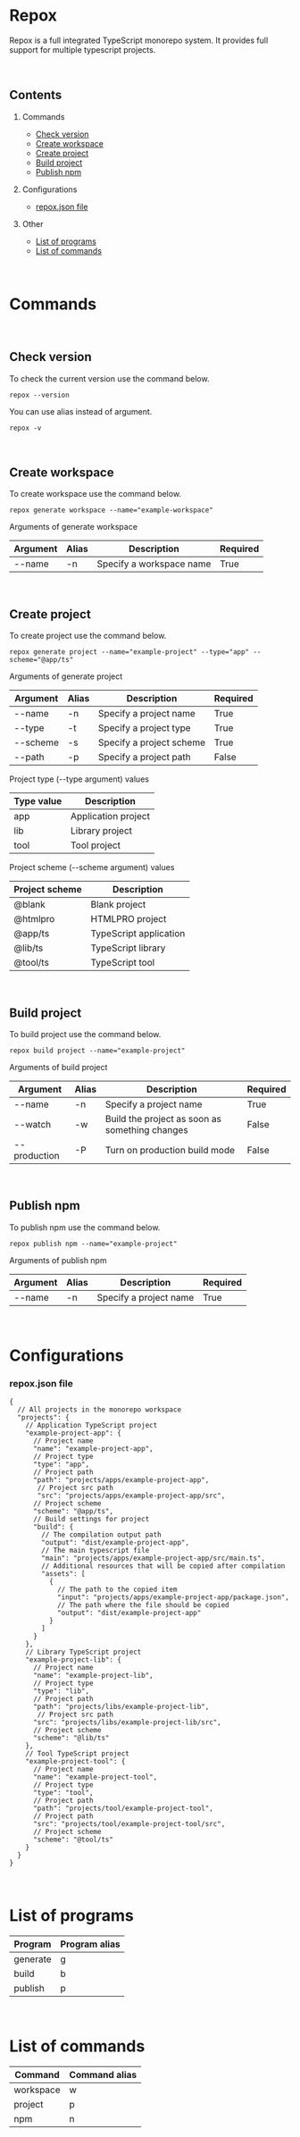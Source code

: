 # Repox

Repox is a full integrated TypeScript monorepo system. It provides
full support for multiple typescript projects.

<br>

## Contents

1) Commands
    - [Check version](#check-version)
    - [Create workspace](#create-workspace)
    - [Create project](#create-project)
    - [Build project](#build-project)
    - [Publish npm](#publish-npm)

2) Configurations
    - [repox.json file](#repox-json-file)

3) Other
    - [List of programs](#list-of-programs)
    - [List of commands](#list-of-commands)

<br>

# Commands

<br>

## <span id="check-version">Check version</span>

To check the current version use the command below.

```shell
repox --version
```

You can use alias instead of argument.

```shell
repox -v
```

<br>

## <span id="create-workspace">Create workspace</span>

To create workspace use the command below.

```shell
repox generate workspace --name="example-workspace"
```

Arguments of generate workspace

| Argument | Alias | Description              | Required |
|----------|-------|--------------------------|----------|
| --name   | -n    | Specify a workspace name | True     |

<br>

## <span id="create-project">Create project</span>

To create project use the command below.

```shell
repox generate project --name="example-project" --type="app" --scheme="@app/ts"
```

Arguments of generate project

| Argument | Alias | Description              | Required |
|----------|-------|--------------------------|----------|
| --name   | -n    | Specify a project name   | True     |
| --type   | -t    | Specify a project type   | True     |
| --scheme | -s    | Specify a project scheme | True     |
| --path   | -p    | Specify a project path   | False    |

Project type (--type argument) values

| Type value | Description         |
|------------|---------------------|
| app        | Application project |
| lib        | Library project     |
| tool       | Tool project        |

Project scheme (--scheme argument) values

| Project scheme | Description            |
|----------------|------------------------|
| @blank         | Blank project          |
| @htmlpro       | HTMLPRO project        |
| @app/ts        | TypeScript application |
| @lib/ts        | TypeScript library     |
| @tool/ts       | TypeScript tool        |

<br>

## <span id="build-project">Build project</span>

To build project use the command below.

```shell
repox build project --name="example-project"
```

Arguments of build project

| Argument     | Alias | Description                                    | Required |
|--------------|-------|------------------------------------------------|----------|
| --name       | -n    | Specify a project name                         | True     |
| --watch      | -w    | Build the project as soon as something changes | False    |
| --production | -P    | Turn on production build mode                  | False    |

<br>

## <span id="publish-npm">Publish npm</span>

To publish npm use the command below.

```shell
repox publish npm --name="example-project"
```

Arguments of publish npm

| Argument | Alias | Description            | Required |
|----------|-------|------------------------|----------|
| --name   | -n    | Specify a project name | True     |

<br>

# Configurations

### <span id="repox-json-file">repox.json file</span>

```json5
{
  // All projects in the monorepo workspace
  "projects": {
    // Application TypeScript project
    "example-project-app": {
      // Project name
      "name": "example-project-app",
      // Project type
      "type": "app",
      // Project path
      "path": "projects/apps/example-project-app",
       // Project src path
       "src": "projects/apps/example-project-app/src",
      // Project scheme
      "scheme": "@app/ts",
      // Build settings for project
      "build": {
        // The compilation output path
        "output": "dist/example-project-app",
        // The main typescript file
        "main": "projects/apps/example-project-app/src/main.ts",
        // Additional resources that will be copied after compilation
        "assets": [
          {
            // The path to the copied item
            "input": "projects/apps/example-project-app/package.json",
            // The path where the file should be copied
            "output": "dist/example-project-app"
          }
        ]
      }
    },
    // Library TypeScript project
    "example-project-lib": {
      // Project name
      "name": "example-project-lib",
      // Project type
      "type": "lib",
      // Project path
      "path": "projects/libs/example-project-lib",
       // Project src path
      "src": "projects/libs/example-project-lib/src",
      // Project scheme
      "scheme": "@lib/ts"
    },
    // Tool TypeScript project
    "example-project-tool": {
      // Project name
      "name": "example-project-tool",
      // Project type
      "type": "tool",
      // Project path
      "path": "projects/tool/example-project-tool",
      // Project path
      "src": "projects/tool/example-project-tool/src",
      // Project scheme
      "scheme": "@tool/ts"
    }
  }
}
```

<br>

# <span id="list-of-programs">List of programs</span>

| Program  | Program alias |
|----------|---------------|
| generate | g             |
| build    | b             |
| publish  | p             |

<br>

# <span id="list-of-commands">List of commands</span>

| Command   | Command alias |
|-----------|---------------|
| workspace | w             |
| project   | p             |
| npm       | n             |
